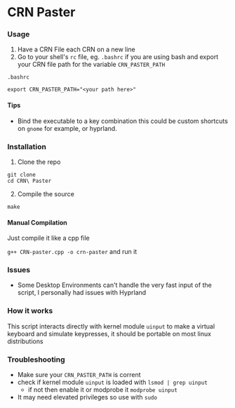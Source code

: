 # CRN Paster

### Usage

1. Have a CRN File each CRN on a new line
2. Go to your shell's `rc` file, eg. `.bashrc` if you are using bash and export your CRN file path for the variable `CRN_PASTER_PATH`

`.bashrc`

```
export CRN_PASTER_PATH="<your path here>"
```

#### Tips

- Bind the executable to a key combination this could be custom shortcuts on `gnome` for example, or hyprland.

### Installation

1. Clone the repo

```
git clone
cd CRN\ Paster
```

2. Compile the source

```
make
```

#### Manual Compilation

Just compile it like a cpp file

`g++ CRN-paster.cpp -o crn-paster`
and run it

### Issues

- Some Desktop Environments can't handle the very fast input of the script, I personally had issues with Hyprland

### How it works

This script interacts directly with kernel module `uinput` to make a virtual keyboard and simulate keypresses,
it should be portable on most linux distributions

### Troubleshooting

- Make sure your ``CRN_PASTER_PATH`` is corrent
- check if kernel module `uinput` is loaded with ``lsmod | grep uinput``
  - if not then enable it or modprobe it `modprobe uinput`
- It may need elevated privileges so use with `sudo`
